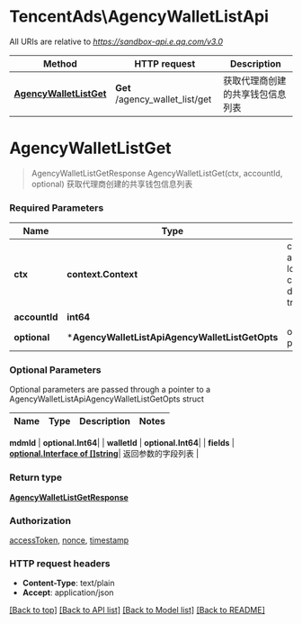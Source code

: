 # TencentAds\AgencyWalletListApi

All URIs are relative to *https://sandbox-api.e.qq.com/v3.0*

Method | HTTP request | Description
------------- | ------------- | -------------
[**AgencyWalletListGet**](AgencyWalletListApi.md#AgencyWalletListGet) | **Get** /agency_wallet_list/get | 获取代理商创建的共享钱包信息列表


# **AgencyWalletListGet**
> AgencyWalletListGetResponse AgencyWalletListGet(ctx, accountId, optional)
获取代理商创建的共享钱包信息列表

### Required Parameters

Name | Type | Description  | Notes
------------- | ------------- | ------------- | -------------
 **ctx** | **context.Context** | context for authentication, logging, cancellation, deadlines, tracing, etc.
  **accountId** | **int64**|  | 
 **optional** | ***AgencyWalletListApiAgencyWalletListGetOpts** | optional parameters | nil if no parameters

### Optional Parameters
Optional parameters are passed through a pointer to a AgencyWalletListApiAgencyWalletListGetOpts struct

Name | Type | Description  | Notes
------------- | ------------- | ------------- | -------------

 **mdmId** | **optional.Int64**|  | 
 **walletId** | **optional.Int64**|  | 
 **fields** | [**optional.Interface of []string**](string.md)| 返回参数的字段列表 | 

### Return type

[**AgencyWalletListGetResponse**](AgencyWalletListGetResponse.md)

### Authorization

[accessToken](../README.md#accessToken), [nonce](../README.md#nonce), [timestamp](../README.md#timestamp)

### HTTP request headers

 - **Content-Type**: text/plain
 - **Accept**: application/json

[[Back to top]](#) [[Back to API list]](../README.md#documentation-for-api-endpoints) [[Back to Model list]](../README.md#documentation-for-models) [[Back to README]](../README.md)

